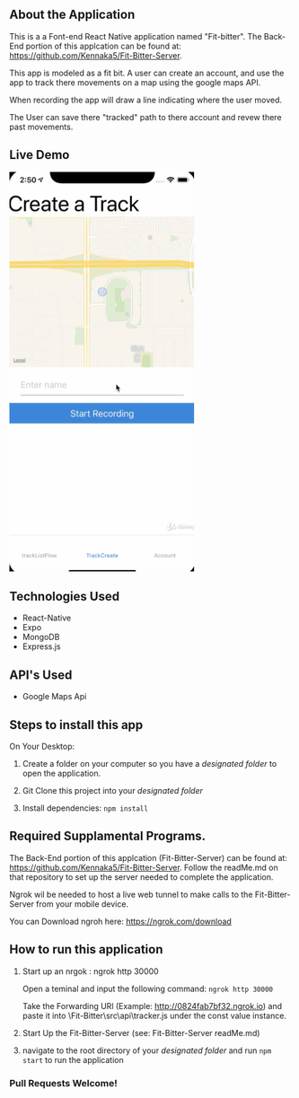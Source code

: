 

## About the Application 
 
This is a a Font-end React Native application named "Fit-bitter". The Back-End portion of this applcation can be found at: https://github.com/Kennaka5/Fit-Bitter-Server.

This app is modeled as a fit bit.  A user can create an account, and use the app to track there movements on a map using the google maps API.

When recording the app will draw a line indicating where the user moved.

The User can save there "tracked" path to there account and revew there past movements.

## Live Demo

![](Fit-Bitter.gif)

## Technologies Used

  * React-Native
  * Expo
  * MongoDB
  * Express.js

## API's Used

  * Google Maps Api 
 
 
 
## Steps to install this app

On Your Desktop:
 
1. Create a folder on your computer so you have a _designated folder_ to open the application.
 
2. Git Clone this project into your _designated folder_
 
3. Install dependencies: `npm install` 
 
 
 
## Required Supplamental Programs.

The Back-End portion of this applcation (Fit-Bitter-Server) can be found at: https://github.com/Kennaka5/Fit-Bitter-Server. 
Follow the readMe.md on that repository to set up the server needed to complete the application.

Ngrok wil be needed to host a live web tunnel to make calls to the Fit-Bitter-Server from your mobile device.

You can Download ngroh here: https://ngrok.com/download 
 
 
## How to run this application

1. Start up an nrgok : ngrok http 30000

    Open a teminal and input the following command: `ngrok http 30000`

    Take the Forwarding URl (Example: http://0824fab7bf32.ngrok.io)
    and paste it into \Fit-Bitter\src\api\tracker.js under the const value instance.

2. Start Up the Fit-Bitter-Server (see: Fit-Bitter-Server readMe.md)
 
3.  navigate to the root directory of your _designated folder_ and run `npm start` to run the application 


### Pull Requests Welcome!
